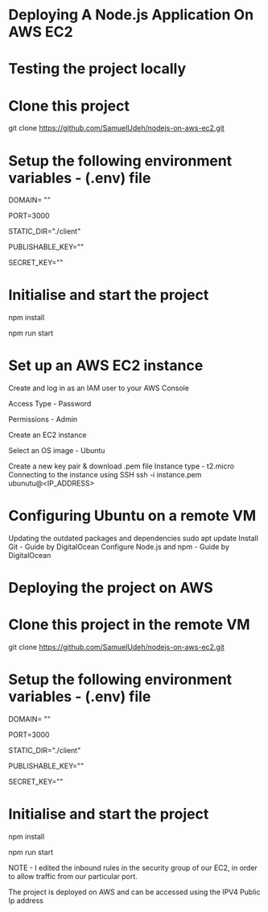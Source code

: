 # Deploying A Node.js Application On AWS EC2
# Testing the project locally
# Clone this project

git clone https://github.com/SamuelUdeh/nodejs-on-aws-ec2.git

# Setup the following environment variables - (.env) file

DOMAIN= ""

PORT=3000

STATIC_DIR="./client"

PUBLISHABLE_KEY=""

SECRET_KEY=""

# Initialise and start the project
npm install

npm run start
# Set up an AWS EC2 instance
Create and log in as an IAM user to your AWS Console

Access Type - Password

Permissions - Admin

Create an EC2 instance

Select an OS image - Ubuntu

Create a new key pair & download .pem file
Instance type - t2.micro
Connecting to the instance using SSH
ssh -i instance.pem ubunutu@<IP_ADDRESS>
# Configuring Ubuntu on a remote VM
Updating the outdated packages and dependencies
sudo apt update
Install Git - Guide by DigitalOcean
Configure Node.js and npm - Guide by DigitalOcean
# Deploying the project on AWS
# Clone this project in the remote VM
git clone https://github.com/SamuelUdeh/nodejs-on-aws-ec2.git
# Setup the following environment variables - (.env) file
DOMAIN= ""

PORT=3000

STATIC_DIR="./client"

PUBLISHABLE_KEY=""

SECRET_KEY=""
# Initialise and start the project
npm install

npm run start

NOTE - I edited the inbound rules in the security group of our EC2, in order
to allow traffic from our particular port. 

The project is deployed on AWS and can be accessed using the IPV4 Public Ip address












